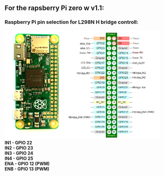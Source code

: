 ## For the rapsberry Pi zero w v1.1:
### Raspberry Pi pin selection for L298N H bridge controll:
![alt text](zero_w_v1.1/img/rpiz_pinout.png)
**IN1 - GPIO 22**  
**IN2 - GPIO 23**  
**IN3 - GPIO 24**  
**IN4 - GPIO 25**  
**ENA - GPIO 12 (PWM)**  
**ENB - GPIO 13 (PWM)**  
